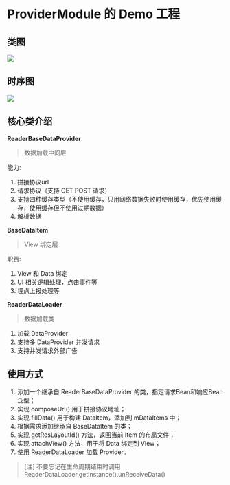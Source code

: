 # ProviderModule 的 Demo 工程

## 类图

![](https://gitee.com/luluzhang/ImageCDN/raw/master/blog/20200317151844.png)

## 时序图

![](https://gitee.com/luluzhang/ImageCDN/raw/master/blog/20200317151742.png)

## 核心类介绍

**ReaderBaseDataProvider**

> 数据加载中间层

能力:

 1. 拼接协议url
 2. 请求协议（支持 GET POST 请求）
 3. 支持四种缓存类型（不使用缓存，只用网络数据失败时使用缓存，优先使用缓存，使用缓存但不使用过期数据）
 4. 解析数据

 **BaseDataItem**

> View 绑定层

职责:

1. View 和 Data 绑定
2. UI 相关逻辑处理，点击事件等
3. 埋点上报处理等

**ReaderDataLoader**

> 数据加载类

1. 加载 DataProvider
2. 支持多 DataProvider 并发请求
3. 支持并发请求外部广告

## 使用方式

1. 添加一个继承自 ReaderBaseDataProvider 的类，指定请求Bean和响应Bean泛型；
2. 实现 composeUrl() 用于拼接协议地址；
3. 实现 fillData() 用于构建 DataItem，添加到 mDataItems 中；
4. 根据需求添加继承自 BaseDataItem 的类；
5. 实现 getResLayoutId() 方法，返回当前 Item 的布局文件；
6. 实现 attachView() 方法，用于将 Data 绑定到 View；
7. 使用 ReaderDataLoader 加载 Provider。

> [注] 不要忘记在生命周期结束时调用 ReaderDataLoader.getInstance().unReceiveData()